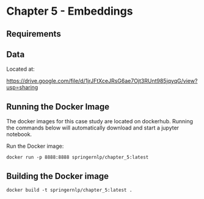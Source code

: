 # Chapter 5 - Embeddings

## Requirements

## Data

Located at:

https://drive.google.com/file/d/1jrJFtXceJRsG6ae7Ojt3RUnt985jqyqG/view?usp=sharing

## Running the Docker Image
The docker images for this case study are located on dockerhub. Running the commands below will automatically download and start a jupyter notebook.

Run the Docker image:
```
docker run -p 8888:8888 springernlp/chapter_5:latest
```

## Building the Docker image
```
docker build -t springernlp/chapter_5:latest .
```
